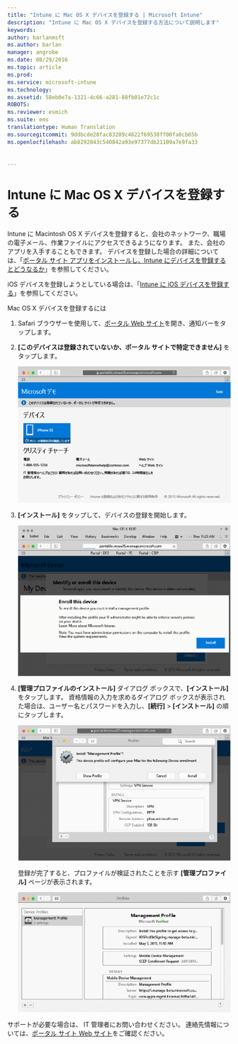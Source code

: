 ```yaml
---
title: "Intune に Mac OS X デバイスを登録する | Microsoft Intune"
description: "Intune に Mac OS X デバイスを登録する方法について説明します"
keywords: 
author: barlanmsft
ms.author: barlan
manager: angrobe
ms.date: 08/29/2016
ms.topic: article
ms.prod: 
ms.service: microsoft-intune
ms.technology: 
ms.assetid: 58eb0e7a-1321-4c66-a281-88fb01e72c1c
ROBOTS: 
ms.reviewer: esmich
ms.suite: ems
translationtype: Human Translation
ms.sourcegitcommit: 9ddbcde20fac83289c4622f69538ff00fa0cb65b
ms.openlocfilehash: ab8292843c540842a93e97377db21109a7e9fa33


---
```



# <a name="enroll-your-mac-os-x-device-in-intune"></a>Intune に Mac OS X デバイスを登録する

Intune に Macintosh OS X デバイスを登録すると、会社のネットワーク、職場の電子メール、作業ファイルにアクセスできるようになります。 また、会社のアプリを入手することもできます。 デバイスを登録した場合の詳細については、「[ポータル サイト アプリをインストールし、Intune にデバイスを登録するとどうなるか](what-happens-if-you-install-the-company-portal-app-and-enroll-your-device-in-intune-ios.md)」を参照してください。

iOS デバイスを登録しようとしている場合は、「[Intune に iOS デバイスを登録する](enroll-your-device-in-intune-ios.md)」を参照してください。


Mac OS X デバイスを登録するには

1.  Safari ブラウザーを使用して、[ポータル Web サイト](https://portal.manage.microsoft.com)を開き、通知バーをタップします。

2.  **[このデバイスは登録されていないか、ポータル サイトで特定できません]** をタップします。

    ![device-not-enrolled](./media/1-macosx-enroll-tap-enroll.png)

3.  **[インストール]** をタップして、デバイスの登録を開始します。

    ![tap-install-to-enroll](./media/2-macosx-enroll--install-button.png)

4.  **[管理プロファイルのインストール]** ダイアログ ボックスで、**[インストール]** をタップします。 資格情報の入力を求めるダイアログ ボックスが表示された場合は、ユーザー名とパスワードを入力し、**[続行]** &gt; **[インストール]** の順にタップします。

    ![install-management-profile](./media/3-macosx-enroll-tap-install.png)

    登録が完了すると、プロファイルが検証されたことを示す **[管理プロファイル]** ページが表示されます。

    ![management-profile-verified](./media/4-macosx-enroll-done.png)

サポートが必要な場合は、 IT 管理者にお問い合わせください。 連絡先情報については、[ポータル サイト Web サイト](http://portal.manage.microsoft.com)をご確認ください。



<!--HONumber=Nov16_HO1-->


